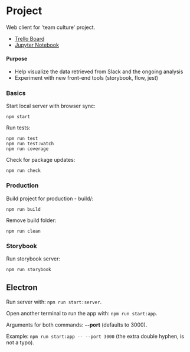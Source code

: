 # Project
Web client for 'team culture' project.

* [Trello Board](https://trello.com/b/PjIE6AJI/swebly)
* [Jupyter Notebook]()

#### Purpose
* Help visualize the data retrieved from Slack and the ongoing analysis
* Experiment with new front-end tools (storybook, flow, jest)

### Basics
Start local server with browser sync:

    npm start

Run tests:

    npm run test
    npm run test:watch
    npm run coverage

Check for package updates:

    npm run check

### Production
Build project for production - build/:

    npm run build

Remove build folder:

    npm run clean

### Storybook
Run storybook server:

    npm run storybook

## Electron

Run server with: `npm run start:server`.

Open another terminal to run the app with: `npm run start:app`.

Arguments for both commands:
**--port** (defaults to 3000).

Example: `npm run start:app -- --port 3000` (the extra double hyphen, is not a typo).
